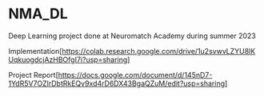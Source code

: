 # NMA_DL

Deep Learning project done at Neuromatch Academy during summer 2023

Implementation[https://colab.research.google.com/drive/1u2svwvLZYU8lKUqkuogdcjAzHBOfgI7i?usp=sharing]

Project Report[https://docs.google.com/document/d/145nD7-1YdR5V7OZlrDbtRkEQv9xd4rD6DX43BgaQZuM/edit?usp=sharing]

